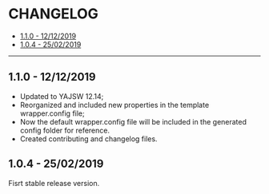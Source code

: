 # CHANGELOG <!-- omit in toc -->

- [1.1.0 - 12/12/2019](#110---12122019)
- [1.0.4 - 25/02/2019](#104---25022019)

---

## 1.1.0 - 12/12/2019

- Updated to YAJSW 12.14;
- Reorganized and included new properties in the template wrapper.config file;
- Now the default wrapper.config file will be included in the generated config folder for reference.
- Created contributing and changelog files.

## 1.0.4 - 25/02/2019

Fisrt stable release version.
